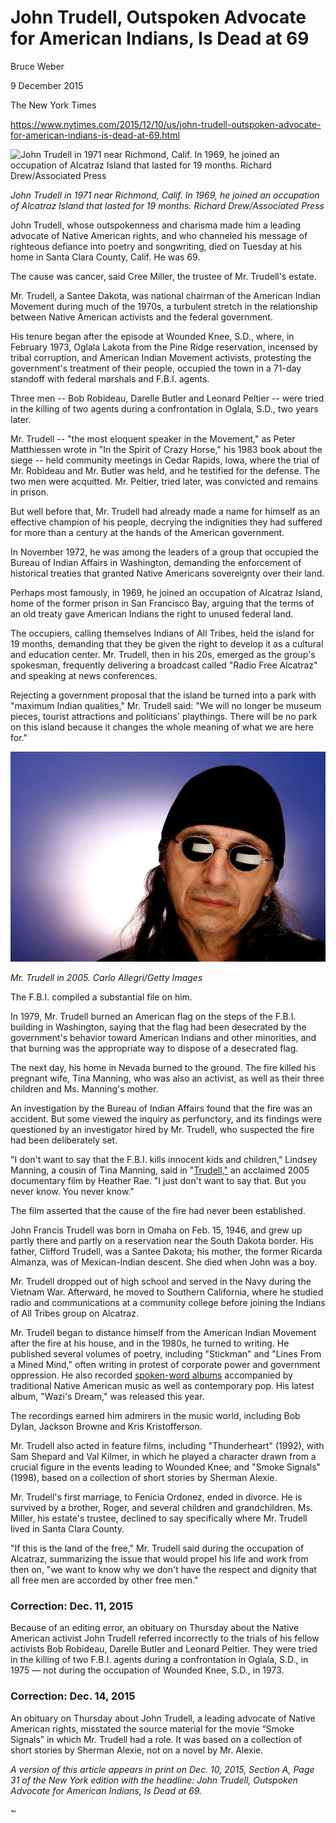 John Trudell, Outspoken Advocate for American Indians, Is Dead at 69
====================================================================

Bruce Weber

9 December 2015

The New York Times

https://www.nytimes.com/2015/12/10/us/john-trudell-outspoken-advocate-for-american-indians-is-dead-at-69.html

![John Trudell in 1971 near Richmond, Calif. In 1969, he joined an
occupation of Alcatraz Island that lasted for 19 months. Richard
Drew/Associated Press](obit-nytimes.com.1.jpg)

_John Trudell in 1971 near Richmond, Calif. In 1969, he joined an
occupation of Alcatraz Island that lasted for 19 months. Richard
Drew/Associated Press_

John Trudell, whose outspokenness and charisma made him a leading
advocate of Native American rights, and who channeled his message of
righteous defiance into poetry and songwriting, died on Tuesday at his
home in Santa Clara County, Calif. He was 69.

The cause was cancer, said Cree Miller, the trustee of Mr. Trudell's
estate.

Mr. Trudell, a Santee Dakota, was national chairman of the American
Indian Movement during much of the 1970s, a turbulent stretch in the
relationship between Native American activists and the federal
government.

His tenure began after the episode at Wounded Knee, S.D., where, in
February 1973, Oglala Lakota from the Pine Ridge reservation, incensed
by tribal corruption, and American Indian Movement activists,
protesting the government's treatment of their people, occupied the
town in a 71-day standoff with federal marshals and F.B.I. agents.

Three men -- Bob Robideau, Darelle Butler and Leonard Peltier -- were
tried in the killing of two agents during a confrontation in Oglala,
S.D., two years later.

Mr. Trudell -- "the most eloquent speaker in the Movement," as Peter
Matthiessen wrote in "In the Spirit of Crazy Horse," his 1983 book
about the siege -- held community meetings in Cedar Rapids, Iowa,
where the trial of Mr. Robideau and Mr. Butler was held, and he
testified for the defense. The two men were acquitted. Mr. Peltier,
tried later, was convicted and remains in prison.

But well before that, Mr. Trudell had already made a name for himself
as an effective champion of his people, decrying the indignities they
had suffered for more than a century at the hands of the American
government.

In November 1972, he was among the leaders of a group that occupied
the Bureau of Indian Affairs in Washington, demanding the enforcement
of historical treaties that granted Native Americans sovereignty over
their land.

Perhaps most famously, in 1969, he joined an occupation of Alcatraz
Island, home of the former prison in San Francisco Bay, arguing that
the terms of an old treaty gave American Indians the right to unused
federal land.

The occupiers, calling themselves Indians of All Tribes, held the
island for 19 months, demanding that they be given the right to
develop it as a cultural and education center. Mr. Trudell, then in
his 20s, emerged as the group's spokesman, frequently delivering a
broadcast called "Radio Free Alcatraz" and speaking at news
conferences.

Rejecting a government proposal that the island be turned into a park
with "maximum Indian qualities," Mr. Trudell said: "We will no longer
be museum pieces, tourist attractions and politicians'
playthings. There will be no park on this island because it changes
the whole meaning of what we are here for."

![Mr. Trudell in 2005. Carlo Allegri/Getty Images](obit-nytimes.com.2.jpg)

_Mr. Trudell in 2005. Carlo Allegri/Getty Images_

The F.B.I. compiled a substantial file on him.

In 1979, Mr. Trudell burned an American flag on the steps of the
F.B.I. building in Washington, saying that the flag had been
desecrated by the government's behavior toward American Indians and
other minorities, and that burning was the appropriate way to dispose
of a desecrated flag.

The next day, his home in Nevada burned to the ground. The fire killed
his pregnant wife, Tina Manning, who was also an activist, as well as
their three children and Ms. Manning's mother.

An investigation by the Bureau of Indian Affairs found that the fire
was an accident. But some viewed the inquiry as perfunctory, and its
findings were questioned by an investigator hired by Mr. Trudell, who
suspected the fire had been deliberately set.

"I don't want to say that the F.B.I. kills innocent kids and
children," Lindsey Manning, a cousin of Tina Manning, said in
"[Trudell,"](https://www.youtube.com/watch?v=ooZ8xz9AgpM) an acclaimed
2005 documentary film by Heather Rae. "I just don't want to say
that. But you never know. You never know."

The film asserted that the cause of the fire had never been
established.

John Francis Trudell was born in Omaha on Feb. 15, 1946, and grew up
partly there and partly on a reservation near the South Dakota
border. His father, Clifford Trudell, was a Santee Dakota; his mother,
the former Ricarda Almanza, was of Mexican-Indian descent. She died
when John was a boy.

Mr. Trudell dropped out of high school and served in the Navy during
the Vietnam War. Afterward, he moved to Southern California, where he
studied radio and communications at a community college before joining
the Indians of All Tribes group on Alcatraz.

Mr. Trudell began to distance himself from the American Indian
Movement after the fire at his house, and in the 1980s, he turned to
writing. He published several volumes of poetry, including "Stickman"
and "Lines From a Mined Mind," often writing in protest of corporate
power and government oppression. He also recorded [spoken-word
albums](http://www.nytimes.com/1995/02/19/books/pop-music-a-sioux-poet-whose-fiery-protests-now-come-packaged-in-jewel-boxes.html?pagewanted=all)
accompanied by traditional Native American music as well as
contemporary pop. His latest album, "Wazi's Dream," was released this
year.

The recordings earned him admirers in the music world, including Bob
Dylan, Jackson Browne and Kris Kristofferson.

Mr. Trudell also acted in feature films, including "Thunderheart"
(1992), with Sam Shepard and Val Kilmer, in which he played a
character drawn from a crucial figure in the events leading to Wounded
Knee; and "Smoke Signals" (1998), based on a collection of short
stories by Sherman Alexie.

Mr. Trudell's first marriage, to Fenicia Ordonez, ended in divorce. He
is survived by a brother, Roger, and several children and
grandchildren. Ms. Miller, his estate's trustee, declined to say
specifically where Mr. Trudell lived in Santa Clara County.

"If this is the land of the free," Mr. Trudell said during the
occupation of Alcatraz, summarizing the issue that would propel his
life and work from then on, "we want to know why we don't have the
respect and dignity that all free men are accorded by other free men."

                                
### Correction: Dec. 11, 2015

Because of an editing error, an obituary on Thursday about the Native
American activist John Trudell referred incorrectly to the trials of
his fellow activists Bob Robideau, Darelle Butler and Leonard
Peltier. They were tried in the killing of two F.B.I. agents during a
confrontation in Oglala, S.D., in 1975 — not during the occupation of
Wounded Knee, S.D., in 1973.

### Correction: Dec. 14, 2015

An obituary on Thursday about John Trudell, a leading advocate of
Native American rights, misstated the source material for the movie
“Smoke Signals” in which Mr. Trudell had a role. It was based on a
collection of short stories by Sherman Alexie, not on a novel by
Mr. Alexie.

_A version of this article appears in print on Dec. 10, 2015, Section
A, Page 31 of the New York edition with the headline: John Trudell,
Outspoken Advocate for American Indians, Is Dead at 69._

~
